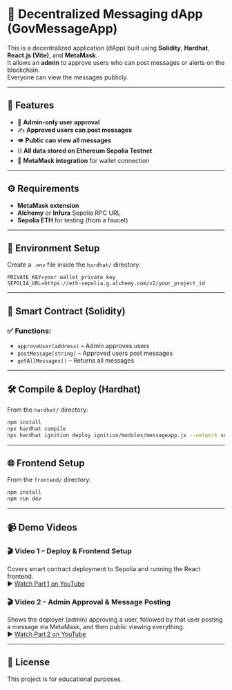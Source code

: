 # 📨 Decentralized Messaging dApp (GovMessageApp)

This is a decentralized application (dApp) built using **Solidity**, **Hardhat**, **React.js (Vite)**, and **MetaMask**.  
It allows an **admin** to approve users who can post messages or alerts on the blockchain.  
Everyone can view the messages publicly.

---

## 🚀 Features
- 🔐 **Admin-only user approval**
- ✍️ **Approved users can post messages**
- 👁️ **Public can view all messages**
- ⛓️ **All data stored on Ethereum Sepolia Testnet**
- 🦊 **MetaMask integration** for wallet connection

---

## ⚙️ Requirements
- **MetaMask extension**  
- **Alchemy** or **Infura** Sepolia RPC URL  
- **Sepolia ETH** for testing (from a faucet)  

---

## 🔐 Environment Setup
Create a `.env` file inside the `hardhat/` directory:

```
PRIVATE_KEY=your_wallet_private_key
SEPOLIA_URL=https://eth-sepolia.g.alchemy.com/v2/your_project_id
```

---

## 🧾 Smart Contract (Solidity)

### ✅ Functions:
- `approveUser(address)` – Admin approves users  
- `postMessage(string)` – Approved users post messages  
- `getAllMessages()` – Returns all messages  

---

## 🛠️ Compile & Deploy (Hardhat)

From the `hardhat/` directory:

```bash
npm install
npx hardhat compile
npx hardhat ignition deploy ignition/modules/messageapp.js --network sepolia
```

---

## 🌐 Frontend Setup

From the `frontend/` directory:

```bash
npm install
npm run dev
```

---

## 📹 Demo Videos

### 🎬 Video 1 – Deploy & Frontend Setup  
Covers smart contract deployment to Sepolia and running the React frontend.  
▶️ [Watch Part 1 on YouTube](https://youtu.be/nN6Q_aoZVPc)

### 🎬 Video 2 – Admin Approval & Message Posting  
Shows the deployer (admin) approving a user, followed by that user posting a message via MetaMask, and then public viewing everything.  
▶️ [Watch Part 2 on YouTube](https://youtu.be/qbq6jVlmmaU)

---

## 📜 License
This project is for educational purposes.
